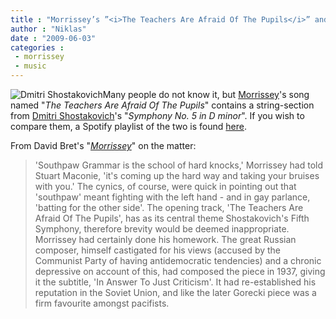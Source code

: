 ```yaml
---
title : "Morrissey’s ”<i>The Teachers Are Afraid Of The Pupils</i>” and Dmitri Shostakovich’s ”<i>Symphony No. 5 in D minor</i>”"
author : "Niklas"
date : "2009-06-03"
categories : 
 - morrissey
 - music
---
```


![Dmitri Shostakovich](http://farm4.static.flickr.com/3374/3262261863_8323240f06_m.jpg)Many people do not know it, but [Morrissey](http://en.wikipedia.org/wiki/Morrissey)'s song named "_The Teachers Are Afraid Of The Pupils_" contains a string-section from [Dmitri Shostakovich](http://en.wikipedia.org/wiki/Dmitri%20Shostakovich)'s "_Symphony No. 5 in D minor_". If you wish to compare them, a Spotify playlist of the two is found [here](http://open.spotify.com/user/pivic/playlist/79c8Qg3U68ZWi5cAU62pIK).

From David Bret's "_[Morrissey](http://books.google.se/books?id=hK6lUbtUxmAC&hl=en)_" on the matter:

> 'Southpaw Grammar is the school of hard knocks,' Morrissey had told Stuart Maconie, 'it's coming up the hard way and taking your bruises with you.' The cynics, of course, were quick in pointing out that 'southpaw' meant fighting with the left hand - and in gay parlance, 'batting for the other side'. The opening track, 'The Teachers Are Afraid Of The Pupils', has as its central theme Shostakovich's Fifth Symphony, therefore brevity would be deemed inappropriate. Morrissey had certainly done his homework. The great Russian composer, himself castigated for his views (accused by the Communist Party of having antidemocratic tendencies) and a chronic depressive on account of this, had composed the piece in 1937, giving it the subtitle, 'In Answer To Just Criticism'. It had re-established his reputation in the Soviet Union, and like the later Gorecki piece was a firm favourite amongst pacifists.
